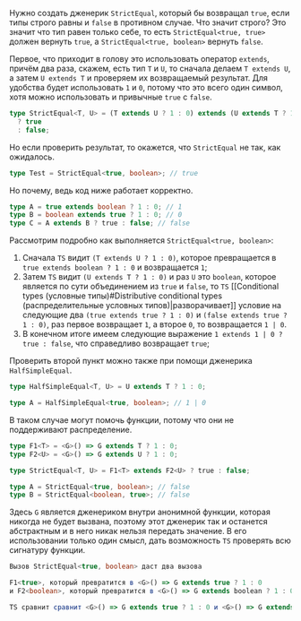 
Нужно создать дженерик `StrictEqual`, который бы возвращал `true`, если типы строго равны и `false` в противном случае. Что значит строго? Это значит что тип равен только себе, то есть `StrictEqual<true, true>` должен вернуть `true`, а `StrictEqual<true, boolean>` вернуть `false`.

Первое, что приходит в голову это использовать оператор `extends`, причём два раза, скажем, есть тип `T` и `U`, то сначала делаем `T extends U`, а затем `U extends T` и проверяем их возвращаемый результат. Для удобства будет использовать `1` и `0`, потому что это всего один символ, хотя можно использовать и привычные `true` с `false`.

```ts
type StrictEqual<T, U> = (T extends U ? 1 : 0) extends (U extends T ? 1 : 0)
  ? true
  : false;
```

Но если проверить результат, то окажется, что `StrictEqual` не так, как ожидалось.

```ts
type Test = StrictEqual<true, boolean>; // true
```

Но почему, ведь код ниже работает корректно.

```ts
type A = true extends boolean ? 1 : 0; // 1
type B = boolean extends true ? 1 : 0; // 0
type C = A extends B ? true : false; // false
```

Рассмотрим подробно как выполняется `StrictEqual<true, boolean>`:

1. Сначала `TS` видит `(T extends U ? 1 : 0)`, которое превращается в `true extends boolean ? 1 : 0` и возвращается `1`;
2. Затем `TS` видит `(U extends T ? 1 : 0)` и раз `U` это `boolean`, которое является по сути объединением из `true` и `false`, то `TS` [[Conditional types (условные типы)#Distributive conditional types (распределительные условных типов)|разворачивает]] условие на следующие два `(true extends true ? 1 : 0)` и `(false extends true ? 1 : 0)`, раз первое возвращает `1`, а второе `0`, то возвращается `1 | 0`.
3. В конечном итоге имеем следующие выражение `1 extends 1 | 0 ? true : false`, что справедливо возвращает `true`;

Проверить второй пункт можно также при помощи дженерика `HalfSimpleEqual`.

```ts
type HalfSimpleEqual<T, U> = U extends T ? 1 : 0;

type A = HalfSimpleEqual<true, boolean>; // 1 | 0
```

В таком случае могут помочь функции, потому что они не поддерживают распределение.

```ts
type F1<T> = <G>() => G extends T ? 1 : 0;
type F2<U> = <G>() => G extends U ? 1 : 0;

type StrictEqual<T, U> = F1<T> extends F2<U> ? true : false;

type A = StrictEqual<true, boolean>; // false
type B = StrictEqual<boolean, true>; // false
```

Здесь `G` является дженериком внутри анонимной функции, которая никогда не будет вызвана, поэтому этот дженерик так и останется абстрактным и в него никак нельзя передать значение. В его использовании только один смысл, дать возможность `TS` проверять всю сигнатуру функции.

```ts
Вызов StrictEqual<true, boolean> даст два вызова

F1<true>, который превратится в <G>() => G extends true ? 1 : 0
и F2<boolean>, который превратится в <G>() => G extends boolean ? 1 : 0

TS сравнит сравнит <G>() => G extends true ? 1 : 0 и <G>() => G extends boolean ? 1 : 0, и выдаст, что они не одинаковые
```
